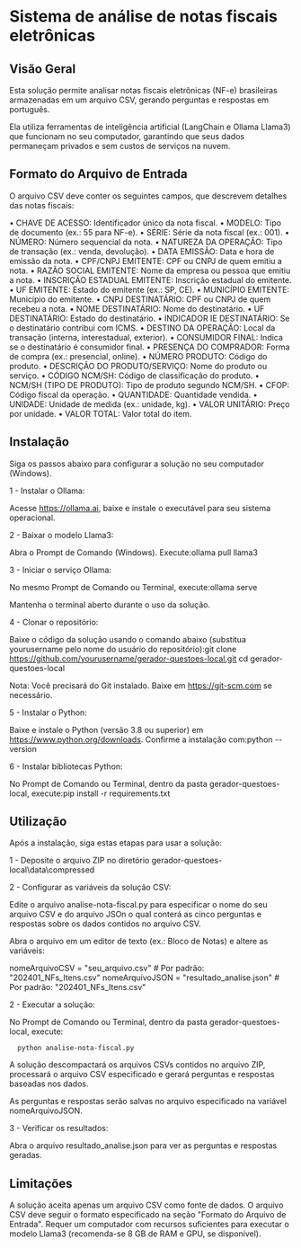 # Sistema de análise de notas fiscais eletrônicas

## Visão Geral
Esta solução permite analisar notas fiscais eletrônicas (NF-e) brasileiras armazenadas em um arquivo CSV, gerando perguntas e respostas em português. 

Ela utiliza ferramentas de inteligência artificial (LangChain e Ollama Llama3) que funcionam no seu computador, garantindo que seus dados permaneçam privados e sem custos de serviços na nuvem.

## Formato do Arquivo de Entrada

O arquivo CSV deve conter os seguintes campos, que descrevem detalhes das notas fiscais:

• CHAVE DE ACESSO: Identificador único da nota fiscal.
• MODELO: Tipo de documento (ex.: 55 para NF-e).
• SÉRIE: Série da nota fiscal (ex.: 001).
• NÚMERO: Número sequencial da nota.
• NATUREZA DA OPERAÇÃO: Tipo de transação (ex.: venda, devolução).
• DATA EMISSÃO: Data e hora de emissão da nota.
• CPF/CNPJ EMITENTE: CPF ou CNPJ de quem emitiu a nota.
• RAZÃO SOCIAL EMITENTE: Nome da empresa ou pessoa que emitiu a nota.
• INSCRIÇÃO ESTADUAL EMITENTE: Inscrição estadual do emitente.
• UF EMITENTE: Estado do emitente (ex.: SP, CE).
• MUNICÍPIO EMITENTE: Município do emitente.
• CNPJ DESTINATÁRIO: CPF ou CNPJ de quem recebeu a nota.
• NOME DESTINATÁRIO: Nome do destinatário.
• UF DESTINATÁRIO: Estado do destinatário.
• INDICADOR IE DESTINATÁRIO: Se o destinatário contribui com ICMS.
• DESTINO DA OPERAÇÃO: Local da transação (interna, interestadual, exterior).
• CONSUMIDOR FINAL: Indica se o destinatário é consumidor final.
• PRESENÇA DO COMPRADOR: Forma de compra (ex.: presencial, online).
• NÚMERO PRODUTO: Código do produto.
• DESCRIÇÃO DO PRODUTO/SERVIÇO: Nome do produto ou serviço.
• CÓDIGO NCM/SH: Código de classificação do produto.
• NCM/SH (TIPO DE PRODUTO): Tipo de produto segundo NCM/SH.
• CFOP: Código fiscal da operação.
• QUANTIDADE: Quantidade vendida.
• UNIDADE: Unidade de medida (ex.: unidade, kg).
• VALOR UNITÁRIO: Preço por unidade.
• VALOR TOTAL: Valor total do item.

## Instalação

Siga os passos abaixo para configurar a solução no seu computador (Windows).

1 - Instalar o Ollama:

Acesse https://ollama.ai, baixe e instale o executável para seu sistema operacional.


2 - Baixar o modelo Llama3:

Abra o Prompt de Comando (Windows).
Execute:ollama pull llama3

3 - Iniciar o serviço Ollama:

No mesmo Prompt de Comando ou Terminal, execute:ollama serve


Mantenha o terminal aberto durante o uso da solução.


4 - Clonar o repositório:

Baixe o código da solução usando o comando abaixo (substitua yourusername pelo nome do usuário do repositório):git clone https://github.com/yourusername/gerador-questoes-local.git
cd gerador-questoes-local


Nota: Você precisará do Git instalado. Baixe em https://git-scm.com se necessário.


5 - Instalar o Python:

Baixe e instale o Python (versão 3.8 ou superior) em https://www.python.org/downloads.
Confirme a instalação com:python --version


6 - Instalar bibliotecas Python:

No Prompt de Comando ou Terminal, dentro da pasta gerador-questoes-local, execute:pip install -r requirements.txt



## Utilização

Após a instalação, siga estas etapas para usar a solução:


1 - Deposite o arquivo ZIP no diretório gerador-questoes-local\data\compressed

2 - Configurar as variáveis da solução CSV:

   Edite o arquivo analise-nota-fiscal.py para especificar o nome do seu arquivo CSV e do arquivo JSOn o qual conterá as cinco perguntas e respostas sobre os dados contidos no arquivo CSV. 

   Abra o arquivo em um editor de texto (ex.: Bloco de Notas) e altere as variáveis:

   nomeArquivoCSV = "seu_arquivo.csv"           # Por padrão: "202401_NFs_Itens.csv"
   nomeArquivoJSON = "resultado_analise.json"   # Por padrão: "202401_NFs_Itens.csv"

2 - Executar a solução:

   No Prompt de Comando ou Terminal, dentro da pasta gerador-questoes-local, execute:
      
      python analise-nota-fiscal.py

   A solução descompactará os arquivos CSVs contidos no arquivo ZIP, processará o arquivo CSV especificado e gerará perguntas e respostas baseadas nos dados.

   As perguntas e respostas serão salvas no arquivo especificado na variável nomeArquivoJSON.


3 - Verificar os resultados:

   Abra o arquivo resultado_analise.json para ver as perguntas e respostas geradas.



## Limitações

A solução aceita apenas um arquivo CSV como fonte de dados.
O arquivo CSV deve seguir o formato especificado na seção "Formato do Arquivo de Entrada".
Requer um computador com recursos suficientes para executar o modelo Llama3 (recomenda-se 8 GB de RAM e GPU, se disponível).

